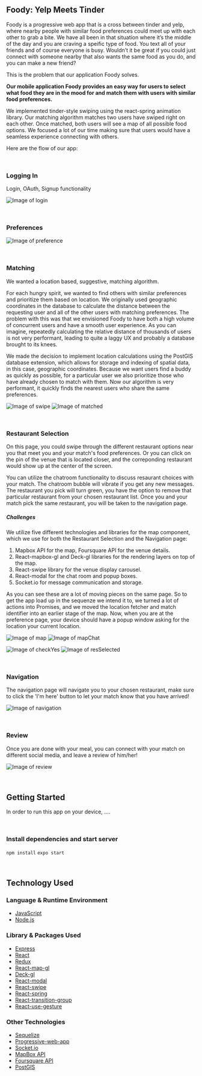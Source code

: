 ## Foody: Yelp Meets Tinder
Foody is a progressive web app that is a cross between tinder and yelp, where nearby people with similar food preferences could meet up with each other to grab a bite. We have all been in that situation where it’s the middle of the day and you are craving a speific type of food. You text all of your friends and of course everyone is busy. Wouldn’t it be great if you could just connect with someone nearby that also wants the same food as you do, and you can make a new friend? 

This is the problem that our application Foody solves.

**Our mobile application Foody provides an easy way for users to select what food they are in the mood for and match them with users with similar food preferences.** 

We implemented tinder-style swiping using the react-spring animation library. Our matching algorithm matches two users have swiped right on each other. Once matched, both users will see a map of all possible food options. We focused a lot of our time making sure that users would have a seamless experience connecting with others. 

Here are the flow of our app:

&nbsp;

### Logging In
Login, OAuth, Signup functionality

![Image of login](https://res.cloudinary.com/omarjuice/image/upload/w_250,h_500/v1558130311/foody_pics/login.png)

&nbsp;
### Preferences

![Image of preference](https://res.cloudinary.com/omarjuice/image/upload/w_250,h_500/v1558130311/foody_pics/preference.png)

&nbsp;
### Matching
We wanted a location based, suggestive, matching algorithm.

For each hungry spirit, we wanted to find others with similar preferences and prioritize them based on location. We originally used geographic coordinates in the database to calculate the distance between the requesting user and all of the other users with matching preferences. The problem with this was that we envisioned Foody to have both a high volume of concurrent users and have a smooth user experience. As you can imagine, repeatedly calculating the relative distance of thousands of users is not very performant, leading to quite a laggy UX and probably a database brought to its knees. 

We made the decision to implement location calculations using the PostGIS database extension, which allows for storage and indexing of spatial data, in this case, geographic coordinates. Because we want users find a buddy as quickly as possible, for a particular user we also prioritize those who have already chosen to match with them. Now our algorithm is very performant, it quickly finds the nearest users who share the same preferences.

![Image of swipe](https://res.cloudinary.com/omarjuice/image/upload/w_250,h_500/v1558130311/foody_pics/swipe.png)
![Image of matched](https://res.cloudinary.com/omarjuice/image/upload/w_250,h_500/v1558130311/foody_pics/matched.png)

&nbsp;
### Restaurant Selection
On this page, you could swipe through the different restaurant options near you that meet you and your match's food preferences. Or you can click on the pin of the venue that is located closer, and the correponding restaurant would show up at the center of the screen. 

You can utilize the chatroom functionality to discuss resaurant choices with your match. The chatroom bubble will vibrate if you get any new messages. The restaurant you pick will turn green, you have the option to remove that particular restaurant from your chosen restaurant list. Once you and your match pick the same restaurant, you will be taken to the navigation page.

##### Challenges
We utilize five different technologies and libraries for the map component, which we use for both the Restaurant Selection and the Navigation page:
  1. Mapbox API for the map, Foursquare API for the venue details.
  2. React-mapbox-gl and Deck-gl libraries for the rendering layers on top of the map.
  3. React-swipe library for the venue display carousel.
  4. React-modal for the chat room and popup boxes.
  5. Socket.io for message communication and storage.
 
As you can see these are a lot of moving pieces on the same page. So to get the app load up in the sequenze we intend it to, we turned a lot of actions into Promises, and we moved the location fetcher and match identifier into an earlier stage of the map. Now, when you are at the preference page, your device should have a popup window asking for the location your current location.

![Image of map](https://res.cloudinary.com/omarjuice/image/upload/w_250,h_500/v1558130311/foody_pics/map.png)
![Image of mapChat](https://res.cloudinary.com/omarjuice/image/upload/w_250,h_500/v1558130311/foody_pics/mapChat.png)


![Image of checkYes](https://res.cloudinary.com/omarjuice/image/upload/w_250,h_500/v1558130311/foody_pics/checkYes.png)
![Image of resSelected](https://res.cloudinary.com/omarjuice/image/upload/w_250,h_500/v1558130311/foody_pics/resSelected.png)

&nbsp;
### Navigation

The navigation page will navigate you to your chosen restaurant, make sure to click the 'I'm here' button to let your match know that you have arrived!

![Image of navigation](https://res.cloudinary.com/omarjuice/image/upload/w_250,h_500/v1558130311/foody_pics/navigation.png)

&nbsp;
### Review

Once you are done with your meal, you can connect with your match on different social media, and leave a review of him/her!

![Image of review](https://res.cloudinary.com/omarjuice/image/upload/w_250,h_500/v1558130311/foody_pics/review.png)

&nbsp;
## Getting Started
In order to run this app on your device, ....

&nbsp;
### Install dependencies and start server
```npm install```
```expo start```

&nbsp;
## Technology Used

### Language & Runtime Environment
* [JavaScript](https://www.javascript.com/)
* [Node.js](https://nodejs.org/en/)

### Library & Packages Used
* [Express](https://expressjs.com/)
* [React](https://reactjs.org/)
* [Redux](https://redux.js.org/)
* [React-map-gl](https://www.npmjs.com/package/react-map-gl)
* [Deck-gl](https://deck.gl/)
* [React-modal](https://www.npmjs.com/package/react-modal)
* [React-swipe](https://www.npmjs.com/package/react-swipe)
* [React-spring](https://www.react-spring.io/)
* [React-transition-group](https://reactcommunity.org/react-transition-group/)
* [React-use-gesture](https://www.npmjs.com/package/react-with-gesture)

### Other Technologies
* [Sequelize](https://www.npmjs.com/package/sequelize)
* [Progressive-web-app](https://developers.google.com/web/progressive-web-apps/)
* [Socket.io](https://socket.io/)
* [MapBox API](https://docs.mapbox.com/api/)
* [Foursquare API](https://developer.foursquare.com/)
* [PostGIS](https://postgis.net/)



